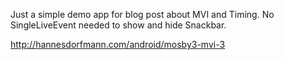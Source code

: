 Just a simple demo app for blog post about MVI and Timing. No SingleLiveEvent needed to show and hide Snackbar.

http://hannesdorfmann.com/android/mosby3-mvi-3
